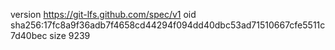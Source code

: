version https://git-lfs.github.com/spec/v1
oid sha256:17fc8a9f36adb7f4658cd44294f094dd40dbc53ad71510667cfe5511c7d40bec
size 9239
